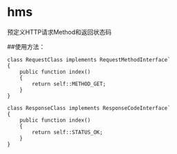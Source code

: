 # hms
预定义HTTP请求Method和返回状态码


##使用方法：

```
class RequestClass implements RequestMethodInterface`
{
    public function index()
    {
        return self::METHOD_GET;
    }
}
```

```
class ResponseClass implements ResponseCodeInterface`
{
    public function index()
    {
        return self::STATUS_OK;
    }
}
```

